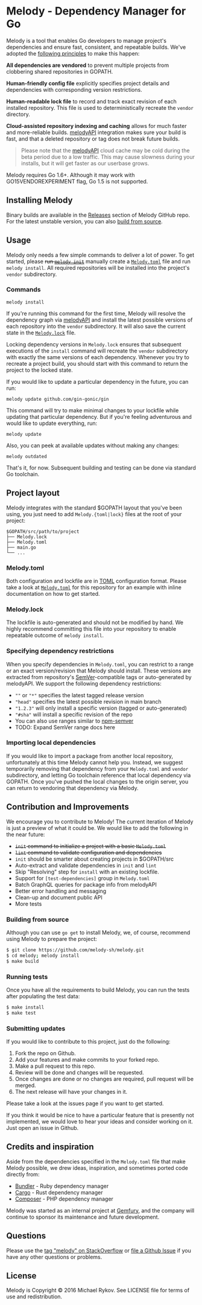 # Melody - Dependency Manager for Go

Melody is a tool that enables Go developers to manage project's dependencies and ensure fast, consistent, and repeatable builds.  We've adopted the [following principles](#credits-and-inspiration) to make this happen:

**All dependencies are vendored** to prevent multiple projects from clobbering shared repositories in GOPATH.

**Human-friendly config file** explicitly specifies project details and dependencies with corresponding version restrictions.

**Human-readable lock file** to record and track exact revision of each installed repository.  This file is used to deterministically recreate the `vendor` directory.

**Cloud-assisted repository indexing and caching** allows for much faster and more-reliable builds.  [melodyAPI][melody-api] integration makes sure your build is fast, and that a deleted repository or tag does not break future builds.

> Please note that the [melodyAPI][melody-api] cloud cache may be cold during the beta period due to a low traffic.  This may cause slowness during your installs, but it will get faster as our userbase grows.

Melody requires Go 1.6+. Although it may work with GO15VENDOREXPERIMENT flag, Go 1.5 is not supported.

## Installing Melody

Binary builds are available in the [Releases][releases] section of Melody GitHub repo.  For the latest unstable version, you can also [build from source](#building-from-source).

## Usage

Melody only needs a few simple commands to deliver a lot of power. To get started, please  <s>run [`melody init`](#contribution-and-improvements)</s> manually create a [`Melody.toml`](#melodytoml) file and run `melody install`.   All required repositories will be installed into the project's `vendor` subdirectory.

### Commands

    melody install

If you're running this command for the first time, Melody will resolve the dependency graph via [melodyAPI][melody-api] and install the latest possible versions of each repository into the `vendor` subdirectory.  It will also save the current state in the [`Melody.lock`](#melodylock) file.

Locking dependency versions in `Melody.lock` ensures that subsequent executions of the `install` command will recreate the `vendor` subdirectory with exactly the same versions of each dependency.  Whenever you try to recreate a project build, you should start with this command to return the project to the locked state.

If you would like to update a particular dependency in the future, you can run:

    melody update github.com/gin-gonic/gin

This command will try to make minimal changes to your lockfile while updating that particular dependency.  But if you're feeling adventurous and would like to update everything, run:

    melody update

Also, you can peek at available updates without making any changes:

    melody outdated

That's it, for now.  Subsequent building and testing can be done via standard Go toolchain.

## Project layout

Melody integrates with the standard $GOPATH layout that you've been using, you just need to add `Melody.{toml|lock}` files at the root of your project:

    $GOPATH/src/path/to/project
    ├── Melody.lock
    ├── Melody.toml
    ├── main.go
    └── ...

### Melody.toml

Both configuration and lockfile are in [TOML][toml] configuration format.  Please take a look at [`Melody.toml`][example-config] for this repository for an example with inline documentation on how to get started.

### Melody.lock

The lockfile is auto-generated and should not be modified by hand.  We highly recommend committing this file into your repository to enable repeatable outcome of `melody install`.

### Specifying dependency restrictions

When you specify dependencies in `Melody.toml`, you can restrict to a range or an exact version/revision that Melody should install.  These versions are extracted from repository's [SemVer][semver]-compatible tags or auto-generated by melodyAPI.  We support the following dependency restrictions:

- `""` or `"*"` specifies the latest tagged release version
- `"head"` specifies the latest possible revision in main branch
- `"1.2.3"` will only install a specific version (tagged or auto-generated)
- `"#sha"` will install a specific revision of the repo
- You can also use ranges similar to [npm-semver](https://github.com/npm/node-semver#ranges)
- TODO: Expand SemVer range docs here

### Importing local dependencies

If you would like to import a package from another local repository, unfortunately at this time Melody cannot help you. Instead, we suggest temporarily removing that dependency from your `Melody.toml` and `vendor` subdirectory, and letting Go toolchain reference that local dependency via GOPATH.  Once you've pushed the local changes to the origin server, you can return to vendoring that dependency via Melody.

## Contribution and Improvements

We encourage you to contribute to Melody! The current iteration of Melody is just a preview of what it could be.  We would like to add the following in the near future:

- <s>`init` command to initialize a project with a basic `Melody.toml`</s>
- <s>`lint` command to validate configuration and dependencies</s>
- `init` should be smarter about creating projects in $GOPATH/src
- Auto-extract and validate dependencies in `init` and `lint`
- Skip "Resolving" step for `install` with an existing lockfile.
- Support for `[test-dependencies]` group in `Melody.toml`
- Batch GraphQL queries for package info from melodyAPI
- Better error handling and messaging
- Clean-up and document public API 
- More tests

### Building from source

Although you can use `go get` to install Melody, we, of course, recommend using Melody to prepare the project: 

```bash
$ git clone https://github.com/melody-sh/melody.git
$ cd melody; melody install
$ make build
```

### Running tests

Once you have all the requirements to build Melody, you can run the tests after populating the test data:

```bash
$ make install
$ make test
```

### Submitting updates

If you would like to contribute to this project, just do the following:

1. Fork the repo on Github.
2. Add your features and make commits to your forked repo.
3. Make a pull request to this repo.
4. Review will be done and changes will be requested.
5. Once changes are done or no changes are required, pull request will be merged.
6. The next release will have your changes in it.

Please take a look at the issues page if you want to get started.

If you think it would be nice to have a particular feature that is presently not implemented, we would love to hear your ideas and consider working on it.  Just open an issue in Github.

## Credits and inspiration

Aside from the dependencies specified in the `Melody.toml` file that make Melody possible, we drew ideas, inspiration, and sometimes ported code directly from:

- [Bundler](http://bundler.io) - Ruby dependency manager
- [Cargo](http://doc.crates.io) - Rust dependency manager
- [Composer](https://getcomposer.org) - PHP dependency manager

Melody was started as an internal project at [Gemfury](https://gemfury.com), and the company will continue to sponsor its maintenance and future development.

## Questions

Please use the [tag "melody" on StackOverflow][questions] or [file a Github Issue][issues] if you have any other questions or problems.

## License

Melody is Copyright © 2016 Michael Rykov. See LICENSE file for terms of use and redistribution.

[questions]: http://stackoverflow.com/questions/ask?tags=melody
[releases]: https://github.com/melody-sh/melody/releases
[issues]: https://github.com/melody-sh/melody/issues
[example-config]: https://github.com/melody-sh/melody/blob/master/Melody.toml
[toml]: https://github.com/toml-lang/toml
[melody-api]: https://melody.sh/api/
[semver]: http://semver.org
